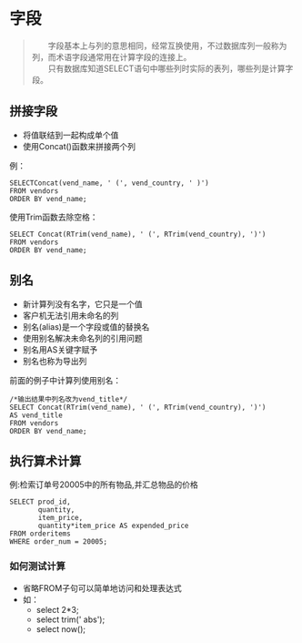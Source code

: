 # 字段
> &emsp;&emsp;字段基本上与列的意思相同，经常互换使用，不过数据库列一般称为列，而术语字段通常用在计算字段的连接上。  
> &emsp;&emsp;只有数据库知道SELECT语句中哪些列时实际的表列，哪些列是计算字段。


## 拼接字段
* 将值联结到一起构成单个值
* 使用Concat()函数来拼接两个列


例：

	SELECTConcat(vend_name, ' (', vend_country, ' )')
	FROM vendors
	ORDER BY vend_name;

使用Trim函数去除空格：

	SELECT Concat(RTrim(vend_name), ' (', RTrim(vend_country), ')')
	FROM vendors
	ORDER BY vend_name;


## 别名
* 新计算列没有名字，它只是一个值
* 客户机无法引用未命名的列
* 别名(alias)是一个字段或值的替换名
* 使用别名解决未命名列的引用问题
* 别名用AS关键字赋予
* 别名也称为导出列

前面的例子中计算列使用别名：

	/*输出结果中列名改为vend_title*/
	SELECT Concat(RTrim(vend_name), ' (', RTrim(vend_country), ')')
	AS vend_title
	FROM vendors	
	ORDER BY vend_name;

## 执行算术计算

例:检索订单号20005中的所有物品,并汇总物品的价格

	SELECT prod_id, 
		   quantity, 
           item_price,
		   quantity*item_price AS expended_price
	FROM orderitems
	WHERE order_num = 20005;


### 如何测试计算
* 省略FROM子句可以简单地访问和处理表达式
* 如：	
	* select 2*3;
	* select trim(' abs');
	* select now();